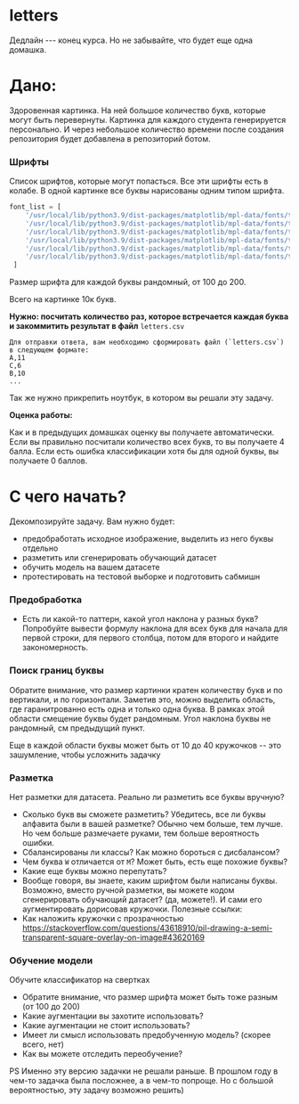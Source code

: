 # letters

Дедлайн --- конец курса. Но не забывайте, что будет еще одна домашка.

# Дано:

Здоровенная картинка. На ней большое количество букв, которые могут быть перевернуты. 
Картинка для каждого студента генерируется персонально. И через небольшое количество времени после создания репозитория будет добавлена в репозиторий ботом.

### Шрифты
Список шрифтов, которые могут попасться. Все эти шрифты есть в колабе. В одной картинке все буквы нарисованы одним типом шрифта.
```python
font_list = [ 
    '/usr/local/lib/python3.9/dist-packages/matplotlib/mpl-data/fonts/ttf/DejaVuSans-Bold.ttf',
    '/usr/local/lib/python3.9/dist-packages/matplotlib/mpl-data/fonts/ttf/DejaVuSansMono-Bold.ttf',
    '/usr/local/lib/python3.9/dist-packages/matplotlib/mpl-data/fonts/ttf/DejaVuSansMono.ttf',
    '/usr/local/lib/python3.9/dist-packages/matplotlib/mpl-data/fonts/ttf/DejaVuSans.ttf',
    '/usr/local/lib/python3.9/dist-packages/matplotlib/mpl-data/fonts/ttf/DejaVuSerif-Italic.ttf',
    '/usr/local/lib/python3.9/dist-packages/matplotlib/mpl-data/fonts/ttf/DejaVuSerif.ttf',
 ]
```

Размер шрифта для каждой буквы рандомный, от 100 до 200.

Всего на картинке 10к букв. 

**Нужно: посчитать количество раз, которое встречается каждая буква и закоммитить результат в файл** `letters.csv`

```
Для отправки ответа, вам необходимо сформировать файл (`letters.csv`) в следующем формате:
A,11  
C,6  
B,10  
...
```

Так же нужно прикрепить ноутбук, в котором вы решали эту задачу. 

**Оценка работы:**

Как и в предыдущих домашках оценку вы получаете автоматически. Если вы правильно посчитали количество всех букв, то вы получаете 4 балла. Если есть ошибка классификации хотя бы для одной буквы, вы получаете 0 баллов.

# С чего начать?

Декомпозируйте задачу. Вам нужно будет:
* предобработать исходное изображение, выделить из него буквы отдельно
* разметить или сгенерировать обучающий датасет
* обучить модель на вашем датасете
* протестировать на тестовой выборке и подготовить сабмишн

### Предобработка

* Есть ли какой-то паттерн, какой угол наклона у разных букв? Попробуйте вывести формулу наклона для всех букв для начала для первой строки, для первого столбца, потом для второго и найдите закономерность.

### Поиск границ буквы

Обратите внимание, что размер картинки кратен количеству букв и по вертикали, и по горизонтали. Заметив это, можно выделить область, где гаранитрованно есть одна и только одна буква. В рамках этой области смещение буквы будет рандомным. Угол наклона буквы не рандомный, см предыдущий пункт.

Еще в каждой области буквы может быть от 10 до 40 кружочков -- это зашумление, чтобы усложнить задачку

### Разметка

Нет разметки для датасета. Реально ли разметить все буквы вручную? 

* Сколько букв вы сможете разметить? Убедитесь, все ли буквы алфавита были в вашей разметке? Обычно чем больше, тем лучше. Но чем больше размечаете руками, тем больше вероятность ошибки. 
* Cбалансированы ли классы? Как можно бороться с дисбалансом?
* Чем буква `W` отличается от `M`? Может быть, есть еще похожие буквы?
* Какие еще буквы можно перепутать?
* Вообще говоря, вы знаете, каким шрифтом были написаны буквы. Возможно, вместо ручной разметки, вы можете кодом сгенерировать обучающий датасет? (да, можете!). И сами его аугментировать дорисовав кружочки. Полезные ссылки:
* Как наложить кружочки с прозрачностью https://stackoverflow.com/questions/43618910/pil-drawing-a-semi-transparent-square-overlay-on-image#43620169


### Обучение модели

Обучите классификатор на свертках

* Обратите внимание, что размер шрифта может быть тоже разным (от 100 до 200)
* Какие аугментации вы захотите использовать?
* Какие аугментации не стоит использовать?
* Имеет ли смысл использовать предобученную модель? (скорее всего, нет)
* Как вы можете отследить переобучение?

PS Именно эту версию задачки не решали раньше. В прошлом году в чем-то задачка была посложнее, а в чем-то попроще. Но с большой вероятностью, эту задачу возможно решить)
